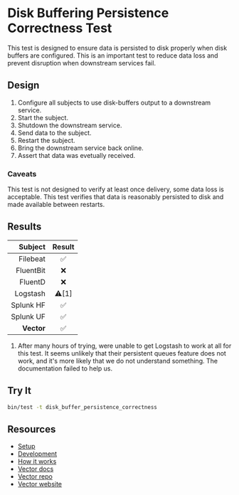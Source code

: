 # Disk Buffering Persistence Correctness Test

This test is designed to ensure data is persisted to disk properly when disk buffers are
configured. This is an important test to reduce data loss and prevent disruption when
downstream services fail.

## Design

1. Configure all subjects to use disk-buffers output to a downstream service.
2. Start the subject.
3. Shutdown the downstream service.
4. Send data to the subject.
5. Restart the subject.
6. Bring the downstream service back online.
7. Assert that data was evetually received.

### Caveats

This test is not designed to verify at least once delivery, some data loss is acceptable.
This test verifies that data is reasonably persisted to disk and made available between restarts.

## Results

|     Subject | Result  |
|------------:|:-------:|
|    Filebeat |    ✅    |
|   FluentBit |    ❌    |
|     FluentD |    ❌    |
|    Logstash |  ⚠️[1]  |
|   Splunk HF |    ✅    |
|   Splunk UF |    ✅    |
|  **Vector** |    ✅    |

1. After many hours of trying, were unable to get Logstash to work at all for this test. It seems
   unlikely that their persistent queues feature does not work, and it's more likely that we do not
   understand something. The documentation failed to help us.

## Try It

```bash
bin/test -t disk_buffer_persistence_correctness
```

## Resources

* [Setup][setup]
* [Development][development]
* [How it works][how_it_works]
* [Vector docs][docs]
* [Vector repo][repo]
* [Vector website][website]


[development]: /README.md#development
[docs]: https://docs.vector.dev
[how_it_works]: /README.md#how-it-works
[repo]: https://github.com/timberio/vector
[setup]: /README.md#setup
[website]: https://vector.dev
